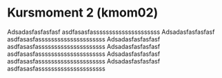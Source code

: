 Kursmoment 2 (kmom02)
====================================
 
Adsadasfasfasfasf
asdfasasfasssssssssssssssssssss
Adsadasfasfasfasf
asdfasasfasssssssssssssssssssss
Adsadasfasfasfasf
asdfasasfasssssssssssssssssssss
Adsadasfasfasfasf
asdfasasfasssssssssssssssssssss
Adsadasfasfasfasf
asdfasasfasssssssssssssssssssss
Adsadasfasfasfasf
asdfasasfasssssssssssssssssssss

